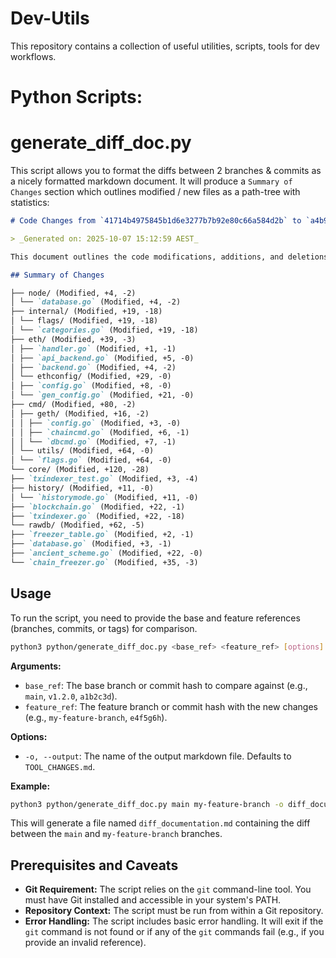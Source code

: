 # Dev-Utils

This repository contains a collection of useful utilities, scripts, tools for dev workflows.

# Python Scripts:

# generate_diff_doc.py

This script allows you to format the diffs between 2 branches & commits as a nicely formatted markdown document.
It will produce a `Summary of Changes` section which outlines modified / new files as a path-tree with statistics:

```markdown
# Code Changes from `41714b4975845b1d6e3277b7b92e80c66a584d2b` to `a4b92a6b15071fb8da2f5250de399585f909d2be`

> _Generated on: 2025-10-07 15:12:59 AEST_

This document outlines the code modifications, additions, and deletions

## Summary of Changes

├── node/ (Modified, +4, -2)
│ └── `database.go` (Modified, +4, -2)
├── internal/ (Modified, +19, -18)
│ └── flags/ (Modified, +19, -18)
│ └── `categories.go` (Modified, +19, -18)
├── eth/ (Modified, +39, -3)
│ ├── `handler.go` (Modified, +1, -1)
│ ├── `api_backend.go` (Modified, +5, -0)
│ ├── `backend.go` (Modified, +4, -2)
│ └── ethconfig/ (Modified, +29, -0)
│ ├── `config.go` (Modified, +8, -0)
│ └── `gen_config.go` (Modified, +21, -0)
├── cmd/ (Modified, +80, -2)
│ ├── geth/ (Modified, +16, -2)
│ │ ├── `config.go` (Modified, +3, -0)
│ │ ├── `chaincmd.go` (Modified, +6, -1)
│ │ └── `dbcmd.go` (Modified, +7, -1)
│ └── utils/ (Modified, +64, -0)
│ └── `flags.go` (Modified, +64, -0)
└── core/ (Modified, +120, -28)
├── `txindexer_test.go` (Modified, +3, -4)
├── history/ (Modified, +11, -0)
│ └── `historymode.go` (Modified, +11, -0)
├── `blockchain.go` (Modified, +22, -1)
├── `txindexer.go` (Modified, +22, -18)
└── rawdb/ (Modified, +62, -5)
├── `freezer_table.go` (Modified, +2, -1)
├── `database.go` (Modified, +3, -1)
├── `ancient_scheme.go` (Modified, +22, -0)
└── `chain_freezer.go` (Modified, +35, -3)
```

## Usage

To run the script, you need to provide the base and feature references (branches, commits, or tags) for comparison.

```bash
python3 python/generate_diff_doc.py <base_ref> <feature_ref> [options]
```

**Arguments:**

- `base_ref`: The base branch or commit hash to compare against (e.g., `main`, `v1.2.0`, `a1b2c3d`).
- `feature_ref`: The feature branch or commit hash with the new changes (e.g., `my-feature-branch`, `e4f5g6h`).

**Options:**

- `-o, --output`: The name of the output markdown file. Defaults to `TOOL_CHANGES.md`.

**Example:**

```bash
python3 python/generate_diff_doc.py main my-feature-branch -o diff_documentation.md
```

This will generate a file named `diff_documentation.md` containing the diff between the `main` and `my-feature-branch` branches.

## Prerequisites and Caveats

- **Git Requirement:** The script relies on the `git` command-line tool. You must have Git installed and accessible in your system's PATH.
- **Repository Context:** The script must be run from within a Git repository.
- **Error Handling:** The script includes basic error handling. It will exit if the `git` command is not found or if any of the `git` commands fail (e.g., if you provide an invalid reference).

